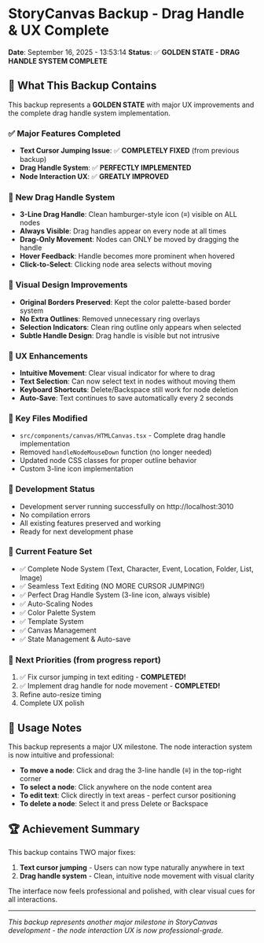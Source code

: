 # StoryCanvas Backup - Drag Handle & UX Complete
**Date**: September 16, 2025 - 13:53:14
**Status**: ✅ **GOLDEN STATE - DRAG HANDLE SYSTEM COMPLETE**

## 🎯 What This Backup Contains

This backup represents a **GOLDEN STATE** with major UX improvements and the complete drag handle system implementation.

### ✅ **Major Features Completed**
- **Text Cursor Jumping Issue**: ✅ **COMPLETELY FIXED** (from previous backup)
- **Drag Handle System**: ✅ **PERFECTLY IMPLEMENTED**
- **Node Interaction UX**: ✅ **GREATLY IMPROVED**

### 🎪 **New Drag Handle System**
- **3-Line Drag Handle**: Clean hamburger-style icon (≡) visible on ALL nodes
- **Always Visible**: Drag handles appear on every node at all times
- **Drag-Only Movement**: Nodes can ONLY be moved by dragging the handle
- **Hover Feedback**: Handle becomes more prominent when hovered
- **Click-to-Select**: Clicking node area selects without moving

### 🎨 **Visual Design Improvements**
- **Original Borders Preserved**: Kept the color palette-based border system
- **No Extra Outlines**: Removed unnecessary ring overlays
- **Selection Indicators**: Clean ring outline only appears when selected
- **Subtle Handle Design**: Drag handle is visible but not intrusive

### 🔧 **UX Enhancements**
- **Intuitive Movement**: Clear visual indicator for where to drag
- **Text Selection**: Can now select text in nodes without moving them
- **Keyboard Shortcuts**: Delete/Backspace still work for node deletion
- **Auto-Save**: Text continues to save automatically every 2 seconds

### 📁 **Key Files Modified**
- `src/components/canvas/HTMLCanvas.tsx` - Complete drag handle implementation
- Removed `handleNodeMouseDown` function (no longer needed)
- Updated node CSS classes for proper outline behavior
- Custom 3-line icon implementation

### 🚀 **Development Status**
- Development server running successfully on http://localhost:3010
- No compilation errors
- All existing features preserved and working
- Ready for next development phase

### 🎨 **Current Feature Set**
- ✅ Complete Node System (Text, Character, Event, Location, Folder, List, Image)
- ✅ Seamless Text Editing (NO MORE CURSOR JUMPING!)
- ✅ Perfect Drag Handle System (3-line icon, always visible)
- ✅ Auto-Scaling Nodes
- ✅ Color Palette System
- ✅ Template System
- ✅ Canvas Management
- ✅ State Management & Auto-save

### 🔄 **Next Priorities** (from progress report)
1. ✅ Fix cursor jumping in text editing - **COMPLETED!**
2. ✅ Implement drag handle for node movement - **COMPLETED!**
3. Refine auto-resize timing
4. Complete UX polish

## 📝 **Usage Notes**
This backup represents a major UX milestone. The node interaction system is now intuitive and professional:

- **To move a node**: Click and drag the 3-line handle (≡) in the top-right corner
- **To select a node**: Click anywhere on the node content area
- **To edit text**: Click directly in text areas - perfect cursor positioning
- **To delete a node**: Select it and press Delete or Backspace

## 🏆 **Achievement Summary**
This backup contains TWO major fixes:
1. **Text cursor jumping** - Users can now type naturally anywhere in text
2. **Drag handle system** - Clean, intuitive node movement with visual clarity

The interface now feels professional and polished, with clear visual cues for all interactions.

---
*This backup represents another major milestone in StoryCanvas development - the node interaction UX is now professional-grade.*